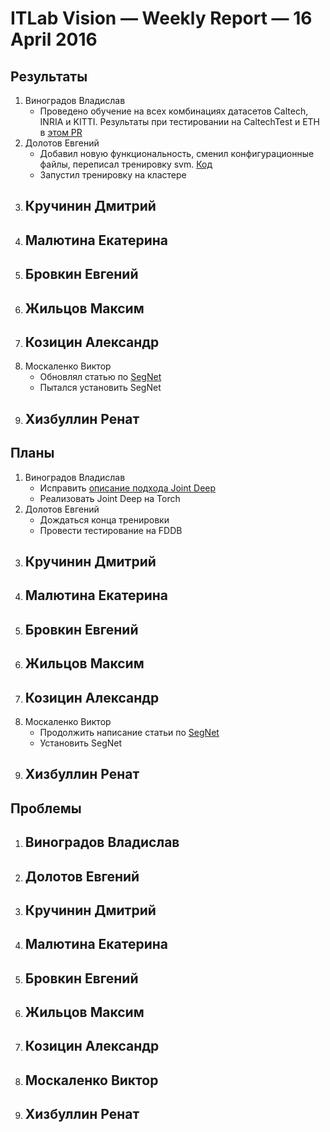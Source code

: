 # ITLab Vision — Weekly Report — 16 April 2016

## Результаты

  1. Виноградов Владислав
     - Проведено обучение на всех комбинациях датасетов Caltech, INRIA и KITTI. Результаты при тестировании на CaltechTest и ETH в [этом PR](https://github.com/ITLab-Vision/pedestrian-detection/pull/16)
  1. Долотов Евгений
     - Добавил новую функциональность, сменил конфигурационные файлы, переписал тренировку svm. [Код](https://github.com/DolotovEvgeniy/face-detection-model/commit/3f76ecd9231e8244157d635d0ef8b9b6434ce623)
     - Запустил тренировку на кластере
  1. Кручинин Дмитрий
     -
  1. Малютина Екатерина
     -
  1. Бровкин Евгений
     -
  1. Жильцов Максим
     -
  1. Козицин Александр
     -
  1. Москаленко Виктор
     - Обновлял статью по [SegNet](https://docs.google.com/document/d/1sRZ30NrY-_ynffXDhFumABwWL_Lbls2eQoCu4Y1920s/edit?ts=56f28cc6)
     - Пытался установить SegNet
  1. Хизбуллин Ренат
     -

## Планы

  1. Виноградов Владислав
     - Исправить [описание подхода Joint Deep](https://docs.google.com/document/d/1sP9YStjpb_to9NayodcGxPS1F2qcJ7uG8l6uRiRZovE/edit?usp=sharing)
     - Реализовать Joint Deep на Torch
  1. Долотов Евгений
     - Дождаться конца тренировки
     - Провести тестирование на FDDB
  1. Кручинин Дмитрий
     -
  1. Малютина Екатерина
     -
  1. Бровкин Евгений
     -
  1. Жильцов Максим
     -
  1. Козицин Александр
     -
  1. Москаленко Виктор
     - Продолжить написание статьи по [SegNet](https://docs.google.com/document/d/1sRZ30NrY-_ynffXDhFumABwWL_Lbls2eQoCu4Y1920s/edit?ts=56f28cc6)
     - Установить SegNet
  1. Хизбуллин Ренат
     -

## Проблемы
  1. Виноградов Владислав
     -
  1. Долотов Евгений
     -
  1. Кручинин Дмитрий
     -
  1. Малютина Екатерина
     -
  1. Бровкин Евгений
     -
  1. Жильцов Максим
     -
  1. Козицин Александр
     -
  1. Москаленко Виктор
     -
  1. Хизбуллин Ренат
     -
